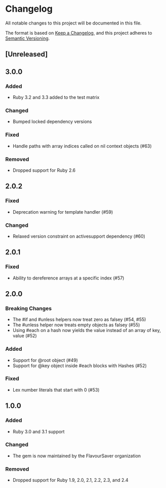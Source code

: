 # Changelog

All notable changes to this project will be documented in this file.

The format is based on [Keep a Changelog](https://keepachangelog.com/en/1.0.0/),
and this project adheres to [Semantic Versioning](https://semver.org/spec/v2.0.0.html).

## [Unreleased]

## 3.0.0

### Added

* Ruby 3.2 and 3.3 added to the test matrix

### Changed

* Bumped locked dependency versions

### Fixed

* Handle paths with array indices called on nil context objects (#63)

### Removed

* Dropped support for Ruby 2.6

## 2.0.2

### Fixed

* Deprecation warning for template handler (#59)

### Changed

* Relaxed version constraint on activesupport dependency (#60)

## 2.0.1

### Fixed

* Ability to dereference arrays at a specific index (#57)

## 2.0.0

### Breaking Changes

* The #if and #unless helpers now treat zero as falsey (#54, #55)
* The #unless helper now treats empty objects as falsey (#55)
* Using #each on a hash now yields the value instead of an array of key, value (#52)

### Added

* Support for @root object (#49)
* Support for @key object inside #each blocks with Hashes (#52)

### Fixed

* Lex number literals that start with 0 (#53)

## 1.0.0

### Added

* Ruby 3.0 and 3.1 support

### Changed

* The gem is now maintained by the FlavourSaver organization

### Removed

* Dropped support for Ruby 1.9, 2.0, 2.1, 2.2, 2.3, and 2.4

